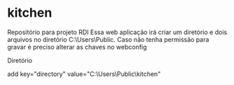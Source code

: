 # kitchen
 Repositório para projeto RDI
Essa web aplicação irá criar um diretório e dois arquivos no diretório C:\Users\Public. Caso não tenha permissão para gravar é preciso alterar as chaves no webconfig

Diretório

add key="directory" value="C:\Users\Public\kitchen"

